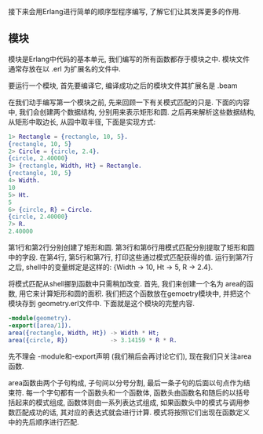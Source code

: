 
接下来会用Erlang进行简单的顺序型程序编写, 了解它们让其发挥更多的作用.

## 模块

模块是Erlang中代码的基本单元, 我们编写的所有函数都存于模块之中. 模块文件通常存放在以 .erl 为扩展名的文件中.

要运行一个模块, 首先要编译它, 编译成功之后的模块文件其扩展名是 .beam 

在我们动手编写第一个模块之前, 先来回顾一下有关模式匹配的只是. 下面的内容中, 我们会创建两个数据结构, 分别用来表示矩形和圆. 之后再来解析这些数据结构, 从矩形中取边长, 从园中取半径, 下面是实现方式:

```erl
1> Rectangle = {rectangle, 10, 5}.
{rectangle, 10, 5}
2> Circle = {circle, 2.4}.
{circle, 2.40000}
3> {rectangle, Width, Ht} = Rectangle.
{rectangle, 10, 5}
4> Width.
10
5> Ht.
5
6> {circle, R} = Circle.
{circle, 2.40000}
7> R.
2.40000
```

第1行和第2行分别创建了矩形和圆. 第3行和第6行用模式匹配分别提取了矩形和圆中的字段. 在第4行, 第5行和第7行, 打印这些通过模式匹配获得的值. 运行到第7行之后, shell中的变量绑定是这样的: {Width -> 10, Ht -> 5, R -> 2.4}.

将模式匹配从shell挪到函数中只需稍加改变. 首先, 我们来创建一个名为 area的函数, 用它来计算矩形和圆的面积. 我们把这个函数放在gemoetry模块中, 并把这个模块存到 geometry.erl文件中. 下面就是这个模块的完整内容.

```geometry.erl
-module(geometry).
-export([area/1]).
area({rectangle, Width, Ht}) -> Width * Ht;
area({circle, R})            -> 3.14159 * R * R.
```

先不理会 -module和-export声明 (我们稍后会再讨论它们), 现在我们只关注area函数. 

area函数由两个子句构成, 子句间以分号分割, 最后一条子句的后面以句点作为结束符. 每一个字句都有一个函数头和一个函数体, 函数头由函数名和随后的以括号括起来的模式组成, 函数体则由一系列表达式组成, 如果函数头中的模式与调用参数匹配成功的话, 其对应的表达式就会进行计算. 模式将按照它们出现在函数定义中的先后顺序进行匹配.


